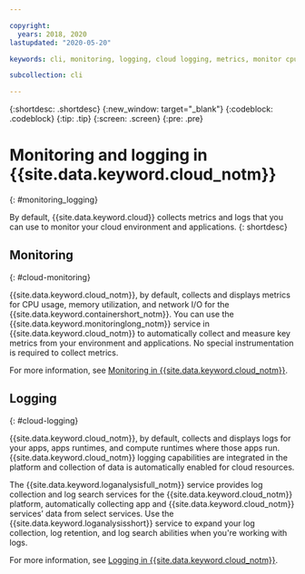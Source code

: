 ```yaml
---

copyright:
  years: 2018, 2020
lastupdated: "2020-05-20"

keywords: cli, monitoring, logging, cloud logging, metrics, monitor cpu, monitor usage, memory utilization, runtime logging

subcollection: cli

---
```


{:shortdesc: .shortdesc}
{:new_window: target="_blank"}
{:codeblock: .codeblock}
{:tip: .tip}
{:screen: .screen}
{:pre: .pre}

# Monitoring and logging in {{site.data.keyword.cloud_notm}}
{: #monitoring_logging}

By default, {{site.data.keyword.cloud}} collects metrics and logs that you can use to monitor your cloud environment and applications.
{: shortdesc}

## Monitoring
{: #cloud-monitoring}

{{site.data.keyword.cloud_notm}}, by default, collects and displays metrics for CPU usage, memory utilization, and network I/O for the {{site.data.keyword.containershort_notm}}. You can use the {{site.data.keyword.monitoringlong_notm}} service in {{site.data.keyword.cloud_notm}} to automatically collect and measure key metrics from your environment and applications. No special instrumentation is required to collect metrics.

For more information, see [Monitoring in {{site.data.keyword.cloud_notm}}](/docs/services/cloud-monitoring?topic=cloud-monitoring-monitoring_ov#monitoring_ov).

## Logging
{: #cloud-logging}

{{site.data.keyword.cloud_notm}}, by default, collects and displays logs for your apps, apps runtimes, and compute runtimes where those apps run. {{site.data.keyword.cloud_notm}} logging capabilities are integrated in the platform and collection of data is automatically enabled for cloud resources. 

The {{site.data.keyword.loganalysisfull_notm}} service provides log collection and log search services for the {{site.data.keyword.cloud_notm}} platform, automatically collecting app and {{site.data.keyword.cloud_notm}} services’ data from select services. Use the {{site.data.keyword.loganalysisshort}} service to expand your log collection, log retention, and log search abilities when you're working with logs.

For more information, see [Logging in {{site.data.keyword.cloud_notm}}](/docs/Log-Analysis-with-LogDNA?topic=Log-Analysis-with-LogDNA-getting-started).
